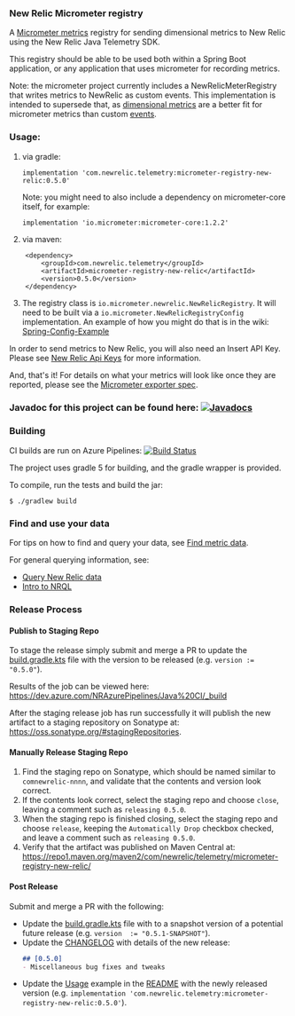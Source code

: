 ### New Relic Micrometer registry
A [Micrometer metrics](https://micrometer.io/) registry for sending dimensional metrics to New Relic using the New Relic Java Telemetry SDK.

This registry should be able to be used both within a Spring Boot application, or any application that uses
micrometer for recording metrics.

Note: the micrometer project currently includes a NewRelicMeterRegistry that writes metrics to NewRelic as 
custom events. This implementation is intended to supersede that, as [dimensional metrics](https://docs.newrelic.com/docs/using-new-relic/data/understand-data/new-relic-data-types#dimensional-metrics) are a better fit for micrometer metrics than custom [events](https://docs.newrelic.com/docs/using-new-relic/data/understand-data/new-relic-data-types#events-new-relic). 

### Usage:

1) via gradle: 
  
    `implementation 'com.newrelic.telemetry:micrometer-registry-new-relic:0.5.0'`

    Note: you might need to also include a dependency on micrometer-core itself, for example:

    `implementation 'io.micrometer:micrometer-core:1.2.2'`
    
2) via maven:

```
    <dependency>
        <groupId>com.newrelic.telemetry</groupId>
        <artifactId>micrometer-registry-new-relic</artifactId>
        <version>0.5.0</version>
    </dependency>
```

3) The registry class is `io.micrometer.newrelic.NewRelicRegistry`. 
It will need to be built via a `io.micrometer.NewRelicRegistryConfig` implementation. An example of how you might do that is in the wiki: [Spring-Config-Example](https://github.com/newrelic/micrometer-registry-newrelic/wiki/Spring-Config-Example)

In order to send metrics to New Relic, you will also need an Insert API Key. Please see [New Relic Api Keys](https://docs.newrelic.com/docs/apis/get-started/intro-apis/types-new-relic-api-keys#) for more information.

And, that's it! For details on what your metrics will look like once they are reported, please see the [Micrometer exporter spec](https://github.com/newrelic/exporter-specs). 

### Javadoc for this project can be found here: [![Javadocs][javadoc-image]][javadoc-url]

### Building
CI builds are run on Azure Pipelines: 
[![Build Status](https://dev.azure.com/NRAzurePipelines/Java%20CI/_apis/build/status/PR%20build%20for%20Micrometer%20Registry?branchName=main)](https://dev.azure.com/NRAzurePipelines/Java%20CI/_build/latest?definitionId=2&branchName=main)

The project uses gradle 5 for building, and the gradle wrapper is provided.

To compile, run the tests and build the jar:

`$ ./gradlew build`

### Find and use your data

For tips on how to find and query your data, see [Find metric data](https://docs.newrelic.com/docs/data-ingest-apis/get-data-new-relic/metric-api/introduction-metric-api#find-data).

For general querying information, see:
- [Query New Relic data](https://docs.newrelic.com/docs/using-new-relic/data/understand-data/query-new-relic-data)
- [Intro to NRQL](https://docs.newrelic.com/docs/query-data/nrql-new-relic-query-language/getting-started/introduction-nrql)

### Release Process

#### Publish to Staging Repo

To stage the release simply submit and merge a PR to update the [build.gradle.kts](build.gradle.kts) file with the version to be released (e.g. `version := "0.5.0"`).

Results of the job can be viewed here: https://dev.azure.com/NRAzurePipelines/Java%20CI/_build

After the staging release job has run successfully it will publish the new artifact to a staging repository on Sonatype at: https://oss.sonatype.org/#stagingRepositories.

#### Manually Release Staging Repo

1. Find the staging repo on Sonatype, which should be named similar to `comnewrelic-nnnn`, and validate that the contents and version look correct.
2. If the contents look correct, select the staging repo and choose `close`, leaving a comment such as `releasing 0.5.0`.
3. When the staging repo is finished closing, select the staging repo and choose `release`, keeping the `Automatically Drop` checkbox checked, and leave a comment such as `releasing 0.5.0`.
4. Verify that the artifact was published on Maven Central at: https://repo1.maven.org/maven2/com/newrelic/telemetry/micrometer-registry-new-relic/

#### Post Release

Submit and merge a PR with the following:
* Update the [build.gradle.kts](build.gradle.kts) file with to a snapshot version of a potential future release (e.g. `version  := "0.5.1-SNAPSHOT"`).
* Update the [CHANGELOG](CHANGELOG.md) with details of the new release:
  ```markdown
  ## [0.5.0]
  - Miscellaneous bug fixes and tweaks
  ```
* Update the [Usage](#usage) example in the [README](README.md) with the newly released version (e.g. `implementation 'com.newrelic.telemetry:micrometer-registry-new-relic:0.5.0'`).

[javadoc-image]: https://www.javadoc.io/badge/com.newrelic.telemetry/micrometer-registry-new-relic.svg
[javadoc-url]: https://www.javadoc.io/doc/com.newrelic.telemetry/micrometer-registry-new-relic